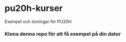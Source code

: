 # pu20h-kurser
Exempel och övningar för PU20H

### Klona denna repo för att få exempel på din dator
